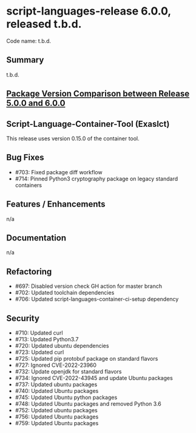 # script-languages-release 6.0.0, released t.b.d.

Code name: t.b.d.

## Summary

t.b.d. 

## [Package Version Comparison between Release 5.0.0 and 6.0.0](package_diffs/6.0.0/README.md)
  
## Script-Language-Container-Tool (Exaslct)

This release uses version 0.15.0 of the container tool.

## Bug Fixes

 - #703: Fixed package diff workflow
 - #714: Pinned Python3 cryptography package on legacy standard containers

## Features / Enhancements

 n/a

## Documentation

 n/a

## Refactoring

 - #697: Disabled version check GH action for master branch
 - #702: Updated toolchain dependencies
 - #706: Updated script-languages-container-ci-setup dependency

## Security

 - #710: Updated curl
 - #713: Updated Python3.7
 - #720: Updated ubuntu dependencies
 - #723: Updated curl
 - #725: Updated pip protobuf package on standard flavors
 - #727: Ignored CVE-2022-23960
 - #732: Update openjdk for standard flavors
 - #734: Ignored CVE-2022-43945 and update Ubuntu packages
 - #737: Updated ubuntu packages
 - #740: Updated Ubuntu packages
 - #745: Updated Ubuntu python packages
 - #748: Updated Ubuntu packages and removed Python 3.6
 - #752: Updated ubuntu packages
 - #756: Updated Ubuntu packages
 - #759: Updated Ubuntu packages
